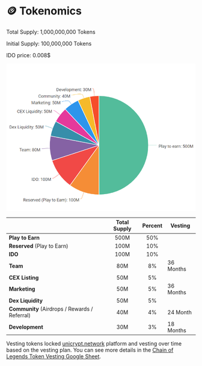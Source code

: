# 🪙 Tokenomics

Total Supply: 1,000,000,000 Tokens

Initial Supply: 100,000,000 Tokens

IDO price: 0.008$

![](.gitbook/assets/infograph.venngage.com.png)

|                                               | Total Supply | Percent | Vesting   |
| --------------------------------------------- | :----------: | :-----: | --------- |
| **Play to Earn**                              |     500M     |   50%   |           |
| **Reserved** (Play to Earn)                   |     100M     |   10%   |           |
| **IDO**                                       |     100M     |   10%   |           |
| **Team**                                      |      80M     |    8%   | 36 Months |
| **CEX Listing**                               |      50M     |    5%   |           |
| **Marketing**                                 |      50M     |    5%   | 36 Months |
| **Dex Liquidity**                             |      50M     |    5%   |           |
| **Community** (Airdrops / Rewards / Referral) |      40M     |    4%   | 24 Month  |
| **Development**                               |      30M     |    3%   | 18 Months |

Vesting tokens locked [unicrypt.network](https://app.unicrypt.network/amm/pancake-v2/token/0x4027d91eCD3140e53AE743d657549adfeEbB27AB) platform and vesting over time based on the vesting plan. You can see more details in the [Chain of Legends Token Vesting Google Sheet](https://docs.google.com/spreadsheets/d/1Z-Gc0C3G\_frqcQPOv7BdwGo-QaTbgm2UpO9uVBXfHR8/edit?usp=sharing).
